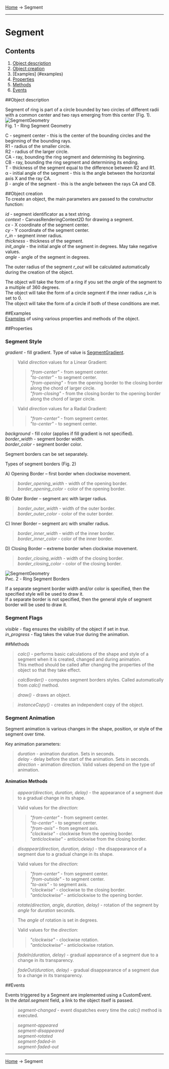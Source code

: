 <a href="../readme.html">Home</a> → Segment  

***

# Segment

## Contents
1. [Object description](#description)  
2. [Object creation](#constructor)  
3. [Examples] (#examples)  
4. [Properties](#properties)  
5. [Methods](#methods)  
6. [Events](#events)  

##<a id="description"></a>Object description

Segment of ring  is part of a circle bounded by two circles of different radii with a common center and two rays emerging from this center (Fig. 1).  
![SegmentGeometry](../docs/images/segment_geometry.png)  
Fig. 1 - Ring Segment Geometry

C - segment center - this is the center of the bounding circles and the beginning of the bounding rays.  
R1 - radius of the smaller circle.  
R2 - radius of the larger circle.  
CA - ray, bounding the ring segment and determining its beginning.  
CB - ray, bounding the ring segment and determining its ending.  
T - thickness of the segment equal to the difference between R2 and R1.  
α - initial angle of the segment - this is the angle between the horizontal axis X and the ray CA.  
β - angle of the segment - this is the angle between the rays CA and CB.  

##<a id="constructor"></a>Object creation  
To create an object, the main parameters are passed to the constructor function:   
>
*id* - segment identificator as a text string.  
*context* - CanvasRenderingContext2D for drawing a segment.  
*cx* - X coordinate of the segment center.  
*cy* - Y coordinate of the segment center.  
*r_in* - segment inner radius.  
*thickness* - thickness of the segment.  
*init_angle* - the initial angle of the segment in degrees. May take negative values.  
*angle* - angle of the segment in degrees.  

The outer radius of the segment *r_out* will be calculated automatically during the creation of the object.  

The object will take the form of a ring if you set the *angle* of the segment to a multiple of 360 degrees.  
The object will take the form of a circle segment if the inner radius *r_in* is set to 0.  
The object will take the form of a circle if both of these conditions are met.  

##<a id="examples"></a>Examples  
<a href="../examples/segment-examples.html" target="_blank">Examples</a> of using various properties and methods of the object.  

##<a id="properties"></a>Properties

### Segment Style  
>
*gradient* - fill gradient. Type of value is <a href="segment-gradient.html">SegmentGradient</a>.
  
>Valid *direction* values for a Linear Gradient:  
>> _"from-center"_ - from segment center.  
>> _"to-center"_ - to segment center.  
>> _"from-opening"_ - from the opening border to the closing border along the chord of larger circle.  
>> _"from-closing"_ - from the closing border to the opening border along the chord of larger circle.  

>Valid *direction* values for a Radial Gradient:  
>> _"from-center"_ - from segment center.  
>> _"to-center"_ - to segment center.  

>
*background* - fill color (applies if fill gradient is not specified).  
*border_width* - segment border width.  
*border_color* - segment border color.

Segment borders can be set separately.  

Types of segment borders (Fig. 2)

A) Opening Border – first border when clockwise movement.  
> *border_opening_width* - width of the opening border.    
> *border_opening_color* - color of the opening border.  

B) Outer Border – segment arc with larger radius.  
> *border_outer_width* - width of the outer border.    
> *border_outer_color* - color of the outer border.  

C) Inner Border – segment arc with smaller radius.  
> *border_inner_width* - width of the inner border.    
> *border_inner_color* - color of the inner border.  

D) Closing Border – extreme border when clockwise movement.  
> *border_closing_width* - width of the closing border.    
> *border_closing_color* - color of the closing border.  

![SegmentGeometry](../docs/images/segment_borders.png)  
Рис. 2 - Ring Segment Borders  

If a separate segment border width and/or color is specified, then the specified style will be used to draw it.  
If a separate border is not specified, then the general style of segment border will be used to draw it.  

### Segment Flags
>
*visible* - flag ensures the visibility of the object if set in *true*.  
*in_progress* - flag takes the value *true* during the animation.  

##<a id="methods"></a>Methods

> *calc()* - performs basic calculations of the shape and style of a segment when it is created, changed and during animation.  
This method should be called after changing the properties of the object so that they take effect.  

> *calcBorder()* -  computes segment borders styles. Called automatically from *calc()* method.  

> *draw()* - draws an object.  

> *instanceCopy()* - creates an independent copy of the object.

### Segment Animation

Segment animation is various changes in the shape, position, or style of the segment over time.  

Key animation parameters:  
> *duration* - animation duration. Sets in seconds.  
> *delay* - delay before the start of the animation. Sets in seconds.  
> *direction* - animation direction. Valid values ​​depend on the type of animation.  

#### Animation Methods

> *appear(direction, duration, delay)* - the appearance of a segment due to a gradual change in its shape.  

> Valid values ​​for the *direction*:  
>> _"from-center"_ - from segment center.  
>> _"to-center"_ - to segment center.  
>> _"from-axis"_ - from segment axis.  
>> _"clockwise"_ - clockwise from the opening border.  
>> _"anticlockwise"_ - anticlockwise from the closing border.  

> *disappear(direction, duration, delay)* - the disappearance of a segment due to a gradual change in its shape.  

> Valid values ​​for the *direction*:  
>> _"from-center"_ - from segment center.  
>> _"from-outside"_ - to segment center.  
>> _"to-axis"_ - to segment axis.  
>> _"clockwise"_ - clockwise to the closing border.  
>> _"anticlockwise"_ - anticlockwise to the opening border.  

> *rotate(direction, angle, duration, delay)* - rotation of the segment by *angle* for *duration* seconds.  

> The *angle* of rotation is set in degrees.  

> Valid values ​​for the *direction*:  
>> _"clockwise"_ - clockwise rotation.  
>> _"anticlockwise"_ - anticlockwise rotation.  

> *fadeIn(duration, delay)* - gradual appearance of a segment due to a change in its transparency.  

> *fadeOut(duration, delay)* - gradual disappearance of a segment due to a change in its transparency.  

##<a id="events"></a>Events

Events triggered by a Segment are implemented using a CustomEvent.  
In the *detail.segment* field, a link to the object itself is passed.  

> *segment-changed* - event dispatches every time the *calc()* method is executed.  

> *segment-appeared*  
> *segment-disappeared*  
> *segment-rotated*  
> *segment-faded-in*  
> *segment-faded-out*  

***

<a href="../readme.html">Home</a> → Segment  
